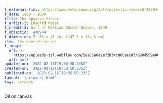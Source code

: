 ```yaml
---
f_external-link: https://www.metmuseum.org/art/collection/search/436944
f_date: 1860 - 1860
title: The Spanish Singer
f_artist-3: Edouard Manet
f_credit-2: Gift of William Church Osborn, 1949
f_objectid: '436944'
f_dimensions-2: 58 x 45 in. (147.3 x 114.3 cm)
slug: the-spanish-singer
f_image:
  url: >-
    https://uploads-ssl.webflow.com/5ea73a6a2a73b34c800aae87/620d559a00252ed749f88b76_dp130799.jpeg
  alt: null
updated-on: '2022-02-16T19:50:50.235Z'
created-on: '2022-02-16T19:50:50.235Z'
published-on: '2022-02-16T19:50:50.235Z'
layout: '[artwork].html'
tags: artwork
---
```


Oil on canvas
